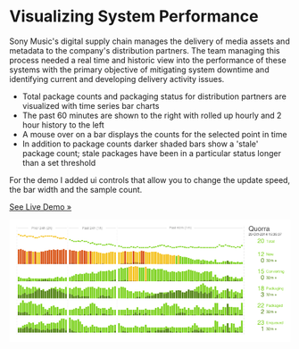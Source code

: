 Visualizing System Performance
=======================

Sony Music's digital supply chain manages the delivery of media assets and metadata to the company's distribution partners.
The team managing this process needed a real time and historic view into the performance of these systems with the primary
objective of mitigating system downtime and identifying current and developing delivery activity issues.

- Total package counts and packaging status for distribution partners are visualized with time series bar charts
- The past 60 minutes are shown to the right with rolled up hourly and 2 hour history to the left
- A mouse over on a bar displays the counts for the selected point in time
- In addition to package counts darker shaded bars show a 'stale' package count; stale packages have been in a particular status longer than a set threshold

For the demo I added ui controls that allow you to change the update speed, the bar width and the sample count.


[See Live Demo &#187;](http://objectlab.github.io/demo/timeseries/)


![Visualization](/timeseries.gif)
